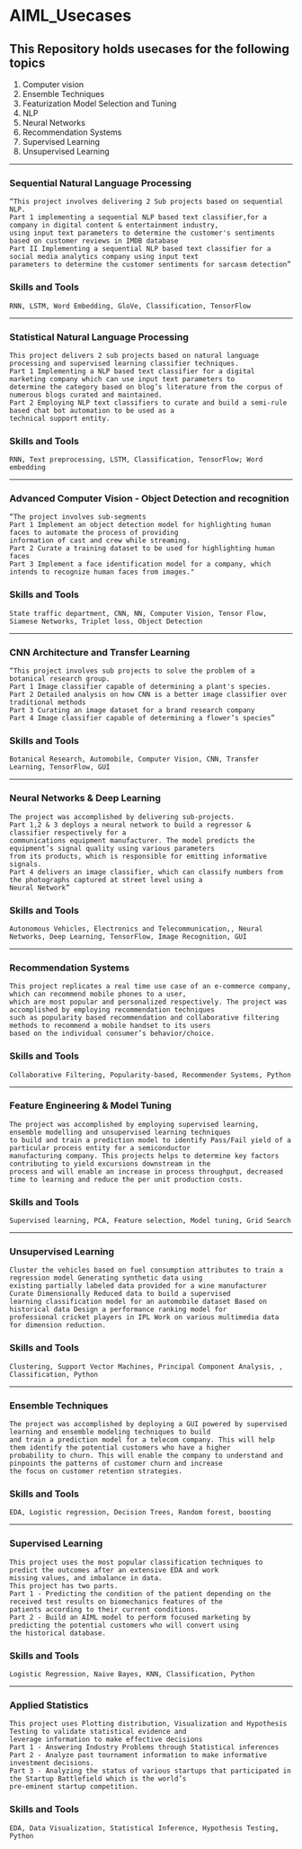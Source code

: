 # AIML_Usecases

## This Repository holds usecases for the following topics

1. Computer vision 
2. Ensemble Techniques
3. Featurization Model Selection and Tuning
4. NLP
5. Neural Networks
6. Recommendation Systems
7. Supervised Learning
8. Unsupervised Learning
---

### Sequential Natural Language Processing
```
“This project involves delivering 2 Sub projects based on sequential NLP. 
Part 1 implementing a sequential NLP based text classifier,for a company in digital content & entertainment industry,
using input text parameters to determine the customer's sentiments based on customer reviews in IMDB database 
Part II Implementing a sequential NLP based text classifier for a social media analytics company using input text 
parameters to determine the customer sentiments for sarcasm detection”
```
### Skills and Tools
```
RNN, LSTM, Word Embedding, GloVe, Classification, TensorFlow
```
---
### Statistical Natural Language Processing
```
This project delivers 2 sub projects based on natural language processing and supervised learning classifier techniques.
Part 1 Implementing a NLP based text classifier for a digital marketing company which can use input text parameters to 
determine the category based on blog’s literature from the corpus of numerous blogs curated and maintained. 
Part 2 Employing NLP text classifiers to curate and build a semi-rule based chat bot automation to be used as a 
technical support entity.
```
### Skills and Tools
```
RNN, Text preprocessing, LSTM, Classification, TensorFlow; Word embedding
```
---
### Advanced Computer Vision - Object Detection and recognition
```
“The project involves sub-segments 
Part 1 Implement an object detection model for highlighting human faces to automate the process of providing 
information of cast and crew while streaming. 
Part 2 Curate a training dataset to be used for highlighting human faces 
Part 3 Implement a face identification model for a company, which intends to recognize human faces from images."
```
### Skills and Tools
```
State traffic department, CNN, NN, Computer Vision, Tensor Flow, Siamese Networks, Triplet loss, Object Detection
```
---
### CNN Architecture and Transfer Learning
```
“This project involves sub projects to solve the problem of a botanical research group. 
Part 1 Image classifier capable of determining a plant's species. 
Part 2 Detailed analysis on how CNN is a better image classifier over traditional methods 
Part 3 Curating an image dataset for a brand research company 
Part 4 Image classifier capable of determining a flower’s species”
```
### Skills and Tools
```
Botanical Research, Automobile, Computer Vision, CNN, Transfer Learning, TensorFlow, GUI
```
---
### Neural Networks & Deep Learning
```
The project was accomplished by delivering sub-projects. 
Part 1,2 & 3 deploys a neural network to build a regressor & classifier respectively for a 
communications equipment manufacturer. The model predicts the equipment’s signal quality using various parameters 
from its products, which is responsible for emitting informative signals. 
Part 4 delivers an image classifier, which can classify numbers from the photographs captured at street level using a 
Neural Network”
```
### Skills and Tools
```
Autonomous Vehicles, Electronics and Telecommunication,, Neural Networks, Deep Learning, TensorFlow, Image Recognition, GUI
```
---
### Recommendation Systems
```
This project replicates a real time use case of an e-commerce company, which can recommend mobile phones to a user, 
which are most popular and personalized respectively. The project was accomplished by employing recommendation techniques 
such as popularity based recommendation and collaborative filtering methods to recommend a mobile handset to its users 
based on the individual consumer’s behavior/choice.
```
### Skills and Tools
```
Collaborative Filtering, Popularity-based, Recommender Systems, Python
```
---
### Feature Engineering & Model Tuning
```
The project was accomplished by employing supervised learning, ensemble modelling and unsupervised learning techniques 
to build and train a prediction model to identify Pass/Fail yield of a particular process entity for a semiconductor 
manufacturing company. This projects helps to determine key factors contributing to yield excursions downstream in the 
process and will enable an increase in process throughput, decreased time to learning and reduce the per unit production costs.
```
### Skills and Tools
```
Supervised learning, PCA, Feature selection, Model tuning, Grid Search
```
---
### Unsupervised Learning
```
Cluster the vehicles based on fuel consumption attributes to train a regression model Generating synthetic data using 
existing partially labeled data provided for a wine manufacturer Curate Dimensionally Reduced data to build a supervised 
learning classification model for an automobile dataset Based on historical data Design a performance ranking model for 
professional cricket players in IPL Work on various multimedia data for dimension reduction.
```
### Skills and Tools
```
Clustering, Support Vector Machines, Principal Component Analysis, , Classification, Python
```
---
### Ensemble Techniques
```
The project was accomplished by deploying a GUI powered by supervised learning and ensemble modeling techniques to build 
and train a prediction model for a telecom company. This will help them identify the potential customers who have a higher
probability to churn. This will enable the company to understand and pinpoints the patterns of customer churn and increase
the focus on customer retention strategies.
```
### Skills and Tools
```
EDA, Logistic regression, Decision Trees, Random forest, boosting
```
---
### Supervised Learning
```
This project uses the most popular classification techniques to predict the outcomes after an extensive EDA and work 
missing values, and imbalance in data. 
This project has two parts. 
Part 1 - Predicting the condition of the patient depending on the received test results on biomechanics features of the 
patients according to their current conditions. 
Part 2 - Build an AIML model to perform focused marketing by predicting the potential customers who will convert using 
the historical database.
```
### Skills and Tools
```
Logistic Regression, Naive Bayes, KNN, Classification, Python
```
---
### Applied Statistics
```
This project uses Plotting distribution, Visualization and Hypothesis Testing to validate statistical evidence and 
leverage information to make effective decisions 
Part 1 - Answering Industry Problems through Statistical inferences 
Part 2 - Analyze past tournament information to make informative investment decisions. 
Part 3 - Analyzing the status of various startups that participated in the Startup Battlefield which is the world’s 
pre-eminent startup competition.
```
### Skills and Tools
```
EDA, Data Visualization, Statistical Inference, Hypothesis Testing, Python
```

